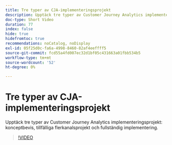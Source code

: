 ```yaml
---
title: Tre typer av CJA-implementeringsprojekt
description: Upptäck tre typer av Customer Journey Analytics implementeringsprojekt, konceptbevis, tillfälliga flerkanalsprojekt och fullständig implementering.
doc-type: Short Video
duration: 77
index: false
hide: true
hidefromtoc: true
recommendations: noCatalog, noDisplay
exl-id: 05f25d0c-fa6a-4998-8460-82af4eeffff5
source-git-commit: fcd55a4fd007ec32d1bf05c431663a01fbb534b5
workflow-type: tm+mt
source-wordcount: '52'
ht-degree: 0%

---
```


# Tre typer av CJA-implementeringsprojekt

Upptäck tre typer av Customer Journey Analytics implementeringsprojekt: konceptbevis, tillfälliga flerkanalsprojekt och fullständig implementering.

<!-- 62_S113_3442460_77_three-types-of-cja-implementation-projects -->
>[!VIDEO](https://video.tv.adobe.com/v/3463024/?learn=on&enablevpops=true&captions=swe)
